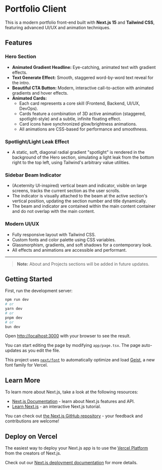 # Portfolio Client

This is a modern portfolio front-end built with **Next.js 15** and **Tailwind CSS**, featuring advanced UI/UX and animation techniques.

## Features

### Hero Section
- **Animated Gradient Headline:** Eye-catching, animated text with gradient effects.
- **Text Generate Effect:** Smooth, staggered word-by-word text reveal for the intro.
- **Beautiful CTA Button:** Modern, interactive call-to-action with animated gradients and hover effects.
- **Animated Cards:**
  - Each card represents a core skill (Frontend, Backend, UI/UX, DevOps).
  - Cards feature a combination of 3D active animation (staggered, spotlight-style) and a subtle, infinite floating effect.
  - Card icons have synchronized glow/brightness animations.
  - All animations are CSS-based for performance and smoothness.

### Spotlight/Light Leak Effect
- A static, soft, diagonal radial gradient "spotlight" is rendered in the background of the Hero section, simulating a light leak from the bottom right to the top left, using Tailwind's arbitrary value utilities.

### Sidebar Beam Indicator
- (Aceternity UI-inspired) vertical beam and indicator, visible on large screens, tracks the current section as the user scrolls.
- The indicator is visually attached to the beam at the active section's vertical position, updating the section number and title dynamically.
- The beam and indicator are contained within the main content container and do not overlap with the main content.

### Modern UI/UX
- Fully responsive layout with Tailwind CSS.
- Custom fonts and color palette using CSS variables.
- Glassmorphism, gradients, and soft shadows for a contemporary look.
- All effects and animations are accessible and performant.

---

> **Note:** About and Projects sections will be added in future updates.

## Getting Started

First, run the development server:

```bash
npm run dev
# or
yarn dev
# or
pnpm dev
# or
bun dev
```

Open [http://localhost:3000](http://localhost:3000) with your browser to see the result.

You can start editing the page by modifying `app/page.tsx`. The page auto-updates as you edit the file.

This project uses [`next/font`](https://nextjs.org/docs/app/building-your-application/optimizing/fonts) to automatically optimize and load [Geist](https://vercel.com/font), a new font family for Vercel.

## Learn More

To learn more about Next.js, take a look at the following resources:

- [Next.js Documentation](https://nextjs.org/docs) - learn about Next.js features and API.
- [Learn Next.js](https://nextjs.org/learn) - an interactive Next.js tutorial.

You can check out [the Next.js GitHub repository](https://github.com/vercel/next.js) - your feedback and contributions are welcome!

## Deploy on Vercel

The easiest way to deploy your Next.js app is to use the [Vercel Platform](https://vercel.com/new?utm_medium=default-template&filter=next.js&utm_source=create-next-app&utm_campaign=create-next-app-readme) from the creators of Next.js.

Check out our [Next.js deployment documentation](https://nextjs.org/docs/app/building-your-application/deploying) for more details.
